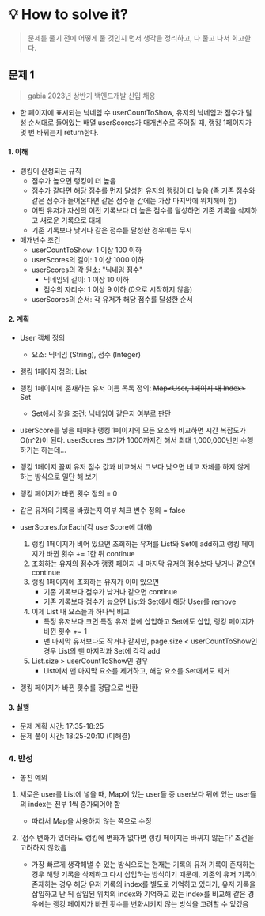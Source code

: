 # 💡 How to solve it?
> 문제를 풀기 전에 어떻게 풀 것인지 먼저 생각을 정리하고, 다 풀고 나서 회고한다.

## 문제 1

> gabia 2023년 상반기 백엔드개발 신입 채용

- 한 페이지에 표시되는 닉네임 수 userCountToShow,
  유저의 닉네임과 점수가 달성 순서대로 들어있는 배열 userScores가 매개변수로 주어질 때,
  랭킹 1페이지가 몇 번 바뀌는지 return한다.

#### 1. 이해

- 랭킹이 산정되는 규칙
  - 점수가 높으면 랭킹이 더 높음
  - 점수가 같다면 해당 점수를 먼저 달성한 유저의 랭킹이 더 높음
    (즉 기존 점수와 같은 점수가 들어온다면 같은 점수들 간에는 가장 마지막에 위치해야 함)
  - 어떤 유저가 자신의 이전 기록보다 더 높은 점수를 달성하면
    기존 기록을 삭제하고 새로운 기록으로 대체
  - 기존 기록보다 낮거나 같은 점수를 달성한 경우에는 무시
- 매개변수 조건
  - userCountToShow: 1 이상 100 이하
  - userScores의 길이: 1 이상 1000 이하
  - userScores의 각 원소: "닉네임 점수"
    - 닉네임의 길이: 1 이상 10 이하
    - 점수의 자리수: 1 이상 9 이하 (0으로 시작하지 않음)
  - userScores의 순서: 각 유저가 해당 점수를 달성한 순서

#### 2. 계획

- User 객체 정의
  - 요소: 닉네임 (String), 점수 (Integer)

- 랭킹 1페이지 정의: List<User>
- 랭킹 1페이지에 존재하는 유저 이름 목록 정의: ~~Map<User, 1페이지 내 Index>~~ Set<User>
  - Set에서 같을 조건: 닉네임이 같은지 여부로 판단

- userScore를 넣을 때마다 랭킹 1페이지의 모든 요소와 비교하면 시간 복잡도가 O(n^2)이 된다.
  userScores 크기가 1000까지긴 해서 최대 1,000,000번만 수행하기는 하는데...
- 랭킹 1페이지 꼴찌 유저 점수 값과 비교해서 그보다 낮으면
  비교 자체를 하지 않게 하는 방식으로 일단 해 보기

- 랭킹 페이지가 바뀐 횟수 정의 = 0
- 같은 유저의 기록을 바꿨는지 여부 체크 변수 정의 = false
- userScores.forEach(각 userScore에 대해)
  1. 랭킹 1페이지가 비어 있으면 조회하는 유저를 List와 Set에 add하고
     랭킹 페이지가 바뀐 횟수 += 1한 뒤 continue
  2. 조회하는 유저의 점수가 랭킹 페이지 내 마지막 유저의 점수보다 낮거나 같으면 continue
  3. 랭킹 1페이지에 조회하는 유저가 이미 있으면
     - 기존 기록보다 점수가 낮거나 같으면 continue
     - 기존 기록보다 점수가 높으면 List와 Set에서 해당 User를 remove
  4. 이제 List 내 요소들과 하나씩 비교
     - 특정 유저보다 크면 특정 유저 앞에 삽입하고 Set에도 삽입,
       랭킹 페이지가 바뀐 횟수 += 1
     - 맨 마지막 유저보다도 작거나 같지만, page.size < userCountToShow인 경우
       List의 맨 마지막과 Set에 각각 add
  5. List.size > userCountToShow인 경우
     - List에서 맨 마지막 요소를 제거하고, 해당 요소를 Set에서도 제거
- 랭킹 페이지가 바뀐 횟수를 정답으로 반환

#### 3. 실행

- 문제 계획 시간: 17:35-18:25
- 문제 풀이 시간: 18:25-20:10 (미해결)

### 4. 반성

- 놓친 예외
1. 새로운 user를 List에 넣을 때, Map에 있는 
   user들 중 user보다 뒤에 있는 user들의 index는 전부 1씩 증가되어야 함
   - 따라서 Map을 사용하지 않는 쪽으로 수정

2. '점수 변화가 있더라도 랭킹에 변화가 없다면 랭킹 페이지는 바뀌지 않는다'
   조건을 고려하지 않았음
   - 가장 빠르게 생각해낼 수 있는 방식으로는 현재는 기록의 유저 기록이 존재하는 경우
     해당 기록을 삭제하고 다시 삽입하는 방식이기 때문에,
     기존의 유저 기록이 존재하는 경우 해당 유저 기록의 index를
     별도로 기억하고 있다가, 유저 기록을 삽입하고 난 뒤 삽입된 위치의
     index와 기억하고 있는 index를 비교해 같은 경우에는
     랭킹 페이지가 바뀐 횟수를 변화시키지 않는 방식을 고려할 수 있겠음









